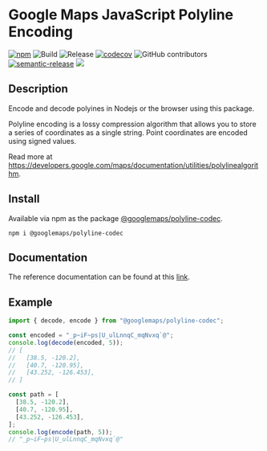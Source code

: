 # Google Maps JavaScript Polyline Encoding

[![npm](https://img.shields.io/npm/v/@googlemaps/polyline-codec)](https://www.npmjs.com/package/@googlemaps/polyline-codec)
![Build](https://github.com/googlemaps/js-polyline-codec/workflows/Build/badge.svg)
![Release](https://github.com/googlemaps/js-polyline-codec/workflows/Release/badge.svg)
[![codecov](https://codecov.io/gh/googlemaps/js-polyline-codec/branch/main/graph/badge.svg)](https://codecov.io/gh/googlemaps/js-polyline-codec)
![GitHub contributors](https://img.shields.io/github/contributors/googlemaps/js-polyline-codec?color=green)
[![semantic-release](https://img.shields.io/badge/%20%20%F0%9F%93%A6%F0%9F%9A%80-semantic--release-e10079.svg)](https://github.com/semantic-release/semantic-release)
[![](https://github.com/jpoehnelt/in-solidarity-bot/raw/main/static//badge-flat.png)](https://github.com/apps/in-solidarity)

## Description

Encode and decode polyines in Nodejs or the browser using this package.

Polyline encoding is a lossy compression algorithm that allows you to store a series of coordinates as a single string. Point coordinates are encoded using signed values.

Read more at https://developers.google.com/maps/documentation/utilities/polylinealgorithm.

## Install

Available via npm as the package [@googlemaps/polyline-codec](https://www.npmjs.com/package/@googlemaps/polyline-codec).

`npm i @googlemaps/polyline-codec`

## Documentation

The reference documentation can be found at this [link](https://googlemaps.github.io/js-polyline/docs/index.html).

## Example

```js
import { decode, encode } from "@googlemaps/polyline-codec";

const encoded = "_p~iF~ps|U_ulLnnqC_mqNvxq`@";
console.log(decode(encoded, 5));
// [
//   [38.5, -120.2],
//   [40.7, -120.95],
//   [43.252, -126.453],
// ]

const path = [
  [38.5, -120.2],
  [40.7, -120.95],
  [43.252, -126.453],
];
console.log(encode(path, 5));
// "_p~iF~ps|U_ulLnnqC_mqNvxq`@"
```
